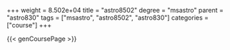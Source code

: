 +++
weight = 8.502e+04
title = "astro8502"
degree = "msastro"
parent = "astro830"
tags = ["msastro", "astro8502", "astro830"]
categories = ["course"]
+++

{{< genCoursePage >}}
